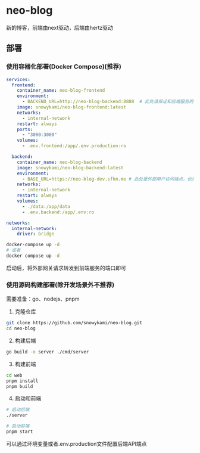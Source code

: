 # neo-blog
新的博客，前端由next驱动，后端由hertz驱动

## 部署

### 使用容器化部署(Docker Compose)(推荐)

```yaml
services:
  frontend:
    container_name: neo-blog-frontend
    environment:
      - BACKEND_URL=http://neo-blog-backend:8888  # 此处请保证和后端服务的名称一致
    image: snowykami/neo-blog-frontend:latest
    networks:
      - internal-network
    restart: always
    ports:
      - "3000:3000"
    volumes:
      - .env.frontend:/app/.env.production:ro

  backend:
    container_name: neo-blog-backend
    image: snowykami/neo-blog-backend:latest
    environment:
      - BASE_URL=https://neo-blog-dev.sfkm.me # 此处是外部用户访问端点，也许你使用了nginx等反向代理
    networks:
      - internal-network
    restart: always
    volumes:
      - ./data:/app/data
      - .env.backend:/app/.env:ro

networks:
  internal-network:
    driver: bridge
```


```bash
docker-compose up -d
# 或者
docker compose up -d
```

启动后，将外部网关请求转发到前端服务的端口即可

### 使用源码构建部署(除开发场景外不推荐)

需要准备：go、nodejs、pnpm

1. 克隆仓库

```bash
git clone https://github.com/snowykami/neo-blog.git
cd neo-blog
```

2. 构建后端

```bash
go build -o server ./cmd/server
```

3. 构建前端


```bash
cd web
pnpm install
pnpm build
```

4. 启动和前端

```bash
# 启动后端
./server 

# 启动前端
pnpm start
```

可以通过环境变量或者.env.production文件配置后端API端点
